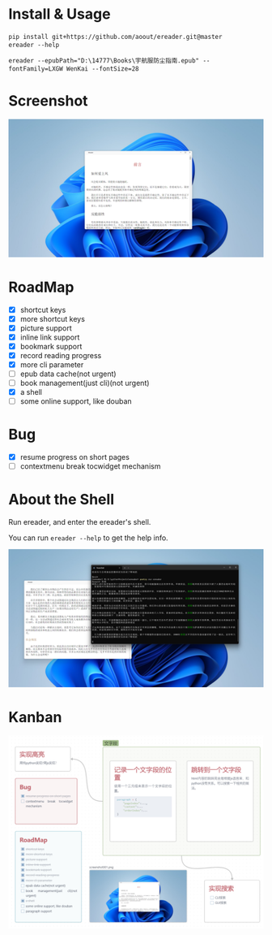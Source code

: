 # Install & Usage


```
pip install git+https://github.com/aoout/ereader.git@master
ereader --help
```

```
ereader --epubPath="D:\14777\Books\宇航服防尘指南.epub" --fontFamily=LXGW WenKai --fontSize=28
```

# Screenshot

![](assets/screenshot001.png)

# RoadMap

- [x] shortcut keys
- [x] more shortcut keys
- [x] picture support
- [x] inline link support
- [x] bookmark support
- [x] record reading progress
- [x] more cli parameter
- [ ] epub data cache(not urgent)
- [ ] book management(just cli)(not urgent)
- [x] a shell
- [ ] some online support, like douban

# Bug

- [x] resume progress on short pages
- [ ] contextmenu break tocwidget mechanism

# About the Shell

Run ereader, and enter the ereader's shell.

You can run `ereader --help` to get the help info.

![](assets/screenshot002.png)

# Kanban

![](assets/screenshot003.png)